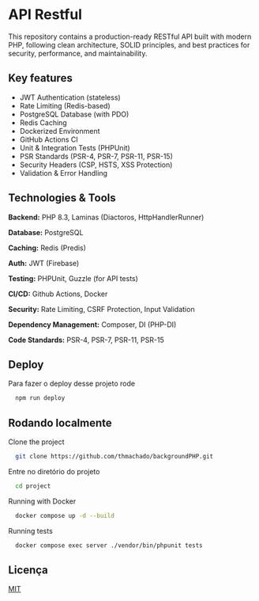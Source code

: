 
# API Restful

This repository contains a production-ready RESTful API built with modern PHP, following clean architecture, SOLID principles, and best practices for security, performance, and maintainability.


## Key features

- JWT Authentication (stateless)
- Rate Limiting (Redis-based)
- PostgreSQL Database (with PDO)
- Redis Caching
- Dockerized Environment
- GitHub Actions CI
- Unit & Integration Tests (PHPUnit)
- PSR Standards (PSR-4, PSR-7, PSR-11, PSR-15)
- Security Headers (CSP, HSTS, XSS Protection)
- Validation & Error Handling
## Technologies & Tools

**Backend:** PHP 8.3, Laminas (Diactoros, HttpHandlerRunner)

**Database:** PostgreSQL

**Caching:** Redis (Predis)

**Auth:** JWT (Firebase)

**Testing:** PHPUnit, Guzzle (for API tests)

**CI/CD:** Github Actions, Docker

**Security:** Rate Limiting, CSRF Protection, Input Validation

**Dependency Management:** Composer, DI (PHP-DI)

**Code Standards:** PSR-4, PSR-7, PSR-11, PSR-15





## Deploy

Para fazer o deploy desse projeto rode

```bash
  npm run deploy
```


## Rodando localmente

Clone the project

```bash
  git clone https://github.com/thmachado/backgroundPHP.git
```

Entre no diretório do projeto

```bash
  cd project
```

Running with Docker

```bash
  docker compose up -d --build
```

Running tests

```bash
  docker compose exec server ./vendor/bin/phpunit tests
```


## Licença

[MIT](https://choosealicense.com/licenses/mit/)

